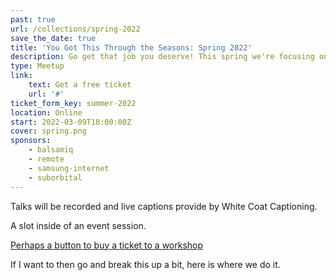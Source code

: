 ```yaml
---
past: true
url: /collections/spring-2022
save_the_date: true
title: 'You Got This Through the Seasons: Spring 2022'
description: Go get that job you deserve! This spring we're focusing on the skills you need to nail a happier, healthier job.
type: Meetup
link:
    text: Get a free ticket
    url: '#'
ticket_form_key: summer-2022
location: Online
start: 2022-03-09T18:00:00Z
cover: spring.png
sponsors:
    - balsamiq
    - remote
    - samsung-internet
    - suborbital
---
```


Talks will be recorded and live captions provide by White Coat Captioning.

<event-session
    title="Welcome talk"
    start="2022-03-09T18:00:00Z">
</event-session>

<event-session
    title="Tips To Ace A Job Interview"
    start="2022-03-09T18:10:00Z"
    :speakers="['magda-miu']"
    description="The job interview experience is not an easy one, but the good news is that with the proper approach it could become steady. In this talk, I will cover the tools and a process to thoroughly prepare you for the interviews so you will nail them with confidence, enthusiasm, and less anxiety. So join me at this session, and let’s discover together how to ace a job interview in three (and a half) steps that will bring your dream job.">
</event-session>

<event-session
    title="Tips To Ace A Job Interview"
    start="2022-03-09T18:45:00Z"
    :speakers="['magda-miu']"
    description="The job interview experience is not an easy one, but the good news is that with the proper approach it could become steady. In this talk, I will cover the tools and a process to thoroughly prepare you for the interviews so you will nail them with confidence, enthusiasm, and less anxiety. So join me at this session, and let’s discover together how to ace a job interview in three (and a half) steps that will bring your dream job.">
    <div class="px-4 pb-6 pt-0">
        <p class="font-bold">A slot inside of an event session.</p>
        <a class="button" href="#">Perhaps a button to buy a ticket to a workshop</a>
    </div>
</event-session>

If I want to then go and break this up a bit, here is where we do it.

<event-session
    title="Tips To Ace A Job Interview"
    start="2022-03-09T19:00:00Z"
    :speakers="['nathaniel-okenwa', 'amy-dickens']"
    description="The job interview experience is not an easy one, but the good news is that with the proper approach it could become steady. In this talk, I will cover the tools and a process to thoroughly prepare you for the interviews so you will nail them with confidence, enthusiasm, and less anxiety. So join me at this session, and let’s discover together how to ace a job interview in three (and a half) steps that will bring your dream job.">
</event-session>
